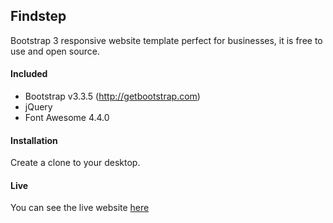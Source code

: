 ## Findstep
Bootstrap 3 responsive website template perfect for businesses, it is free to use and open source.

#### Included
- Bootstrap v3.3.5 (http://getbootstrap.com)
- jQuery
- Font Awesome 4.4.0

#### Installation
 Create a clone to your desktop.

#### Live
You can see the live website
[here](http://www.findstep.com)